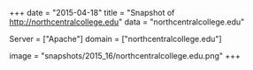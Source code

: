 
+++
date = "2015-04-18"
title = "Snapshot of http://northcentralcollege.edu"
data = "northcentralcollege.edu"

Server = ["Apache"]
domain = ["northcentralcollege.edu"]

  image = "snapshots/2015_16/northcentralcollege.edu.png"
+++
#
